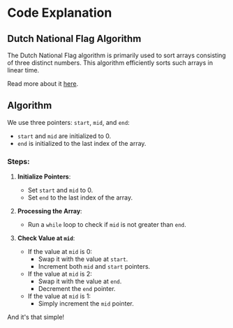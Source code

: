 # Code Explanation

## Dutch National Flag Algorithm

The Dutch National Flag algorithm is primarily used to sort arrays consisting of three distinct numbers. This algorithm efficiently sorts such arrays in linear time.

Read more about it [here](https://www.geeksforgeeks.org/sort-an-array-of-0s-1s-and-2s/).

## Algorithm

We use three pointers: `start`, `mid`, and `end`:
- `start` and `mid` are initialized to 0.
- `end` is initialized to the last index of the array.

### Steps:

1. **Initialize Pointers**:
   - Set `start` and `mid` to 0.
   - Set `end` to the last index of the array.

2. **Processing the Array**:
   - Run a `while` loop to check if `mid` is not greater than `end`.

3. **Check Value at `mid`**:
   - If the value at `mid` is 0:
     - Swap it with the value at `start`.
     - Increment both `mid` and `start` pointers.
   - If the value at `mid` is 2:
     - Swap it with the value at `end`.
     - Decrement the `end` pointer.
   - If the value at `mid` is 1:
     - Simply increment the `mid` pointer.

And it's that simple!
